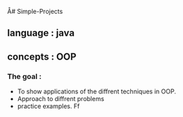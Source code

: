 Å# Simple-Projects
## language : java <br />
## concepts : OOP  <br >
### The goal : 
- To show applications of the diffrent techniques in OOP.
- Approach to diffrent problems
- practice examples.
Ff
